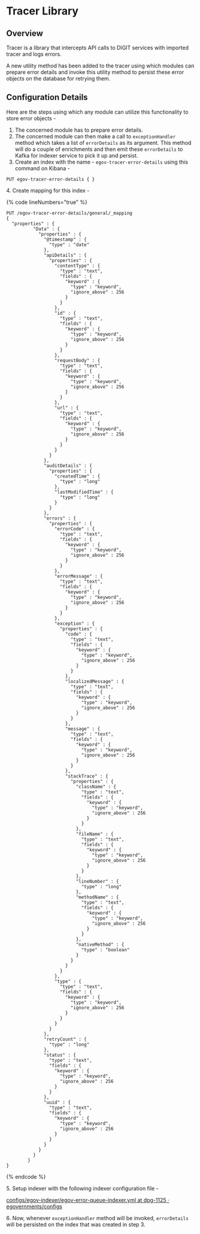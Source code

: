 # Tracer Library

## Overview

Tracer is a library that intercepts API calls to DIGIT services with imported tracer and logs errors.

A new utility method has been added to the tracer using which modules can prepare error details and invoke this utility method to persist these error objects on the database for retrying them.

## Configuration Details

Here are the steps using which any module can utilize this functionality to store error objects -

1. The concerned module has to prepare error details.
2. The concerned module can then make a call to `exceptionHandler` method which takes a list of `errorDetails` as its argument. This method will do a couple of enrichments and then emit these `errorDetails` to Kafka for indexer service to pick it up and persist.
3. Create an index with the name - `egov-tracer-error-details` using this command on Kibana -

`PUT egov-tracer-error-details { }`

4\. Create mapping for this index -

{% code lineNumbers="true" %}
```
PUT /egov-tracer-error-details/general/_mapping
{
  "properties" : {
          "Data" : {
            "properties" : {
              "@timestamp" : {
                "type" : "date"
              },
              "apiDetails" : {
                "properties" : {
                  "contentType" : {
                    "type" : "text",
                    "fields" : {
                      "keyword" : {
                        "type" : "keyword",
                        "ignore_above" : 256
                      }
                    }
                  },
                  "id" : {
                    "type" : "text",
                    "fields" : {
                      "keyword" : {
                        "type" : "keyword",
                        "ignore_above" : 256
                      }
                    }
                  },
                  "requestBody" : {
                    "type" : "text",
                    "fields" : {
                      "keyword" : {
                        "type" : "keyword",
                        "ignore_above" : 256
                      }
                    }
                  },
                  "url" : {
                    "type" : "text",
                    "fields" : {
                      "keyword" : {
                        "type" : "keyword",
                        "ignore_above" : 256
                      }
                    }
                  }
                }
              },
              "auditDetails" : {
                "properties" : {
                  "createdTime" : {
                    "type" : "long"
                  },
                  "lastModifiedTime" : {
                    "type" : "long"
                  }
                }
              },
              "errors" : {
                "properties" : {
                  "errorCode" : {
                    "type" : "text",
                    "fields" : {
                      "keyword" : {
                        "type" : "keyword",
                        "ignore_above" : 256
                      }
                    }
                  },
                  "errorMessage" : {
                    "type" : "text",
                    "fields" : {
                      "keyword" : {
                        "type" : "keyword",
                        "ignore_above" : 256
                      }
                    }
                  },
                  "exception" : {
                    "properties" : {
                      "code" : {
                        "type" : "text",
                        "fields" : {
                          "keyword" : {
                            "type" : "keyword",
                            "ignore_above" : 256
                          }
                        }
                      },
                      "localizedMessage" : {
                        "type" : "text",
                        "fields" : {
                          "keyword" : {
                            "type" : "keyword",
                            "ignore_above" : 256
                          }
                        }
                      },
                      "message" : {
                        "type" : "text",
                        "fields" : {
                          "keyword" : {
                            "type" : "keyword",
                            "ignore_above" : 256
                          }
                        }
                      },
                      "stackTrace" : {
                        "properties" : {
                          "className" : {
                            "type" : "text",
                            "fields" : {
                              "keyword" : {
                                "type" : "keyword",
                                "ignore_above" : 256
                              }
                            }
                          },
                          "fileName" : {
                            "type" : "text",
                            "fields" : {
                              "keyword" : {
                                "type" : "keyword",
                                "ignore_above" : 256
                              }
                            }
                          },
                          "lineNumber" : {
                            "type" : "long"
                          },
                          "methodName" : {
                            "type" : "text",
                            "fields" : {
                              "keyword" : {
                                "type" : "keyword",
                                "ignore_above" : 256
                              }
                            }
                          },
                          "nativeMethod" : {
                            "type" : "boolean"
                          }
                        }
                      }
                    }
                  },
                  "type" : {
                    "type" : "text",
                    "fields" : {
                      "keyword" : {
                        "type" : "keyword",
                        "ignore_above" : 256
                      }
                    }
                  }
                }
              },
              "retryCount" : {
                "type" : "long"
              },
              "status" : {
                "type" : "text",
                "fields" : {
                  "keyword" : {
                    "type" : "keyword",
                    "ignore_above" : 256
                  }
                }
              },
              "uuid" : {
                "type" : "text",
                "fields" : {
                  "keyword" : {
                    "type" : "keyword",
                    "ignore_above" : 256
                  }
                }
              }
            }
          }
        }
}
```
{% endcode %}

5\. Setup indexer with the following indexer configuration file -

[<img src="https://github.com/fluidicon.png" alt="" data-size="line">configs/egov-indexer/egov-error-queue-indexer.yml at dpg-1125 · egovernments/configs](https://github.com/egovernments/configs/blob/dpg-1125/egov-indexer/egov-error-queue-indexer.yml)

6\. Now, whenever `exceptionHandler` method will be invoked, `errorDetails` will be persisted on the index that was created in step 3.


